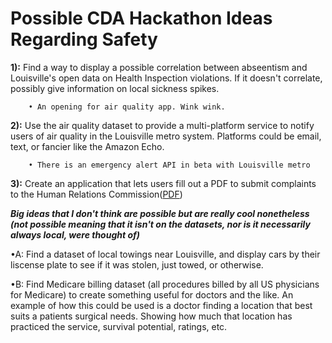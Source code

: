 Possible CDA Hackathon Ideas Regarding Safety
===============

__1):__ Find a way to display a possible correlation between abseentism and Louisville's open data on Health Inspection violations. If it doesn't correlate, possibly give information on local sickness spikes.

        • An opening for air quality app. Wink wink.

__2):__ Use the air quality dataset to provide a multi-platform service to notify users of air quality in the Louisville metro system. Platforms could be email, text, or fancier like the Amazon Echo.

        • There is an emergency alert API in beta with Louisville metro

__3):__ Create an application that lets users fill out a PDF to submit complaints to the Human Relations Commission([PDF](https://louisvilleky.gov/sites/default/files/human_relations/lmhrc_complaint_management_system_form.pdf))




***_Big ideas that I don't think are possible but are really cool nonetheless (not possible meaning that it isn't on the datasets, nor is it necessarily always local, were thought of)_***

•A: Find a dataset of local towings near Louisville, and display cars by their liscense plate to see if it was stolen, just towed, or otherwise.

•B: Find Medicare billing dataset (all procedures billed by all US physicians for Medicare) to create something useful for doctors and the like. An example of how this could be used is a doctor finding a location that best suits a patients surgical needs. Showing how much that location has practiced the service, survival potential, ratings, etc.
